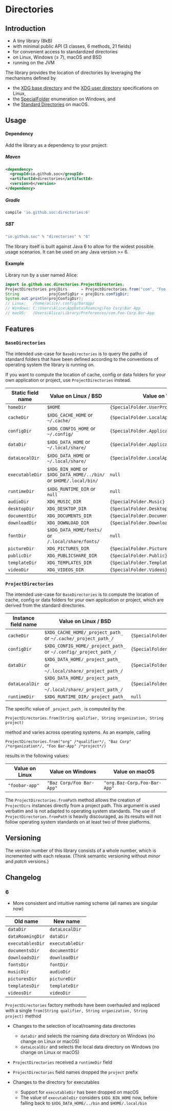 # Directories

## Introduction

- A tiny library (8kB)
- with minimal public API (3 classes, 6 methods, 21 fields)
- for convenient access to standardized directories
- on Linux, Windows (≥ 7), macOS and BSD
- running on the JVM

The library provides the location of directories by leveraging the mechanisms defined by
- the [XDG base directory](https://standards.freedesktop.org/basedir-spec/basedir-spec-latest.html) and
  the [XDG user directory](https://www.freedesktop.org/wiki/Software/xdg-user-dirs/) specifications on Linux,
- the [SpecialFolder](https://msdn.microsoft.com/en-us/library/system.environment.specialfolder.aspx) enumeration on Windows, and
- the [Standard Directories](https://developer.apple.com/library/content/documentation/FileManagement/Conceptual/FileSystemProgrammingGuide/FileSystemOverview/FileSystemOverview.html#//apple_ref/doc/uid/TP40010672-CH2-SW6)
  on macOS.

## Usage

#### Dependency

Add the library as a dependency to your project:

##### Maven
```xml
<dependency>
  <groupId>io.github.soc</groupId>
  <artifactId>directories</artifactId>
  <version>6</version>
</dependency>
```
##### Gradle
```groovy
compile 'io.github.soc:directories:6'
```

##### SBT
```scala
"io.github.soc" % "directories" % "6"
```

The library itself is built against Java 6 to allow for the widest possible usage scenarios.
It can be used on any Java version >= 6.

#### Example

Library run by a user named Alice:

```java
import io.github.soc.directories.ProjectDirectories;
ProjectDirectories projDirs      = ProjectDirectories.from("com", "Foo Corp",  "Bar App");
String             projConfigDir = projDirs.configDir;
System.out.println(projConfigDir);
// Linux:   /home/alice/.config/barapp/
// Windows: C:\Users\Alice\AppData\Roaming\Foo Corp\Bar App
// macOS:   /Users/Alice/Library/Preferences/com.Foo-Corp.Bar-App
```

## Features

### `BaseDirectories`

The intended use-case for `BaseDirectories` is to query the paths of standard folders
that have been defined according to the conventions of operating system the library is running on.

If you want to compute the location of cache, config or data folders for your own application or project, use `ProjectDirectories` instead.

| Static field name | Value on Linux / BSD                                               | Value on Windows                              | Value on macOS                       |
| ----------------- | ------------------------------------------------------------------ | --------------------------------------------- | ------------------------------------ |
| `homeDir`         | `$HOME`                                                            | `{SpecialFolder.UserProfile}`                 | `$HOME`                              |
| `cacheDir`        | `$XDG_CACHE_HOME`  or `~/.cache/`                                  | `{SpecialFolder.LocalApplicationData}/cache/` | `$HOME/Library/Caches/`              |
| `configDir`       | `$XDG_CONFIG_HOME` or `~/.config/`                                 | `{SpecialFolder.ApplicationData}`             | `$HOME/Library/Preferences/`         |
| `dataDir`         | `$XDG_DATA_HOME`   or `~/.local/share/`                            | `{SpecialFolder.ApplicationData}`             | `$HOME/Library/Application Support/` |
| `dataLocalDir`    | `$XDG_DATA_HOME`   or `~/.local/share/`                            | `{SpecialFolder.LocalApplicationData}`        | `$HOME/Library/Application Support/` |
| `executableDir`   | `$XDG_BIN_HOME` or `$XDG_DATA_HOME/../bin/` or `$HOME/.local/bin/` | `null`                                        | `null`                               |
| `runtimeDir`      | `$XDG_RUNTIME_DIR` or `null`                                       | `null`                                        | `null`                               |
| `audioDir`        | `XDG_MUSIC_DIR`                                                    | `{SpecialFolder.Music}`                       | `$HOME/Music/`                       |
| `desktopDir`      | `XDG_DESKTOP_DIR`                                                  | `{SpecialFolder.Desktop}`                     | `$HOME/Desktop/`                     |
| `documentDir`     | `XDG_DOCUMENTS_DIR`                                                | `{SpecialFolder.Documents}`                   | `$HOME/Documents/`                   |
| `downloadDir`     | `XDG_DOWNLOAD_DIR`                                                 | `{SpecialFolder.Downloads}`                   | `$HOME/Downloads/`                   |
| `fontDir`         | `$XDG_DATA_HOME/fonts/` or `/.local/share/fonts/`                  | `null`                                        | `$HOME/Library/Fonts/`               |
| `pictureDir`      | `XDG_PICTURES_DIR`                                                 | `{SpecialFolder.Pictures}`                    | `$HOME/Pictures/`                    |
| `publicDir`       | `XDG_PUBLICSHARE_DIR`                                              | `{SpecialFolder.Public}`                      | `$HOME/Public/`                      |
| `templateDir`     | `XDG_TEMPLATES_DIR`                                                | `{SpecialFolder.Templates}`                   | `null`                               |
| `videoDir`        | `XDG_VIDEOS_DIR`                                                   | `{SpecialFolder.Videos}`                      | `$HOME/Movies/`                      |

### `ProjectDirectories`

The intended use-case for `BaseDirectories` is to compute the location of cache, config or data folders for your own application or project,
which are derived from the standard directories.

| Instance field name | Value on Linux / BSD                                                | Value on Windows                                             | Value on macOS                                      |
| ------------------- | ------------------------------------------------------------------- | ------------------------------------------------------------ | --------------------------------------------------- |
| `cacheDir`          | `$XDG_CACHE_HOME/_project_path_` or `~/.cache/_project_path_/`      | `{SpecialFolder.LocalApplicationData}/_project_path_/cache/` | `$HOME/Library/Caches/_project_path_/`              |
| `configDir`         | `$XDG_CONFIG_HOME/_project_path_`  or `~/.config/_project_path_/`   | `{SpecialFolder.ApplicationData}/_project_path_/`            | `$HOME/Library/Preferences/_project_path_/`         |
| `dataDir`           | `$XDG_DATA_HOME/_project_path_` or `~/.local/share/_project_path_/` | `{SpecialFolder.ApplicationData}/_project_path_/`            | `$HOME/Library/Application Support/_project_path_/` |
| `dataLocalDir`      | `$XDG_DATA_HOME/_project_path_` or `~/.local/share/_project_path_/` | `{SpecialFolder.LocalApplicationData}/_project_path_/`       | `$HOME/Library/Application Support/_project_path_/` |
| `runtimeDir`        | `$XDG_RUNTIME_DIR/_project_path_`                                   | `null`                                                       | `null`                                              |

The specific value of `_project_path_` is computed by the

    ProjectDirectories.from(String qualifier, String organization, String project)

method and varies across operating systems. As an example, calling

    ProjectDirectories.from("org" /*qualifier*/, "Baz Corp" /*organization*/, "Foo Bar-App" /*project*/)

results in the following values:


| Value on Linux | Value on Windows         | Value on macOS               |
| -------------- | ------------------------ | ---------------------------- |
| `"foobar-app"` | `"Baz Corp/Foo Bar-App"` | `"org.Baz-Corp.Foo-Bar-App"` |

The `ProjectDirectories.fromPath` method allows the creation of `ProjectDirs` instances directly from a project path.
This argument is used verbatim and is not adapted to operating system standards.
The use of `ProjectDirectories.fromPath` is heavily discouraged, as its results will not follow operating system standards on at least two of three platforms.

## Versioning

The version number of this library consists of a whole number, which is incremented with each release.
(Think semantic versioning without _minor_ and _patch_ versions.)

## Changelog

### 6

- More consistent and intuitive naming scheme (all names are singular now)

| Old name                | New name              |
| ----------------------- | --------------------- |
| `dataDir`               | `dataLocalDir`        |
| `dataRoamingDir`        | `dataDir`             |
| `executablesDir`        | `executableDir`       |
| `documentsDir`          | `documentDir`         |
| `downloadsDir`          | `downloadDir`         |
| `fontsDir`              | `fontDir`             |
| `musicDir`              | `audioDir`            |
| `picturesDir`           | `pictureDir`          |
| `templatesDir`          | `templateDir`         |
| `videosDir`             | `videoDir`            |

`ProjectDirectories` factory methods have been overhauled and replaced with a single `from(String qualifier, String organization, String project)` method

- Changes to the selection of local/roaming data directories
  - `dataDir` and selects the roaming data directory on Windows (no change on Linux or macOS)
  - `dataLocalDir` and selects the local data directory on Windows (no change on Linux or macOS)

- `ProjectDirectories` received a `runtimeDir` field

- `ProjectDirectories` field names dropped the `project` prefix

- Changes to the directory for executables
  - Support for `executableDir` has been dropped on macOS
  - The value of `executableDir` considers `$XDG_BIN_HOME` now, before falling back to `$XDG_DATA_HOME/../bin` and `$HOME/.local/bin`
